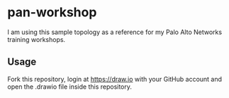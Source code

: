 # pan-workshop

I am using this sample topology as a reference for my Palo Alto Networks training workshops.

## Usage

Fork this repository, login at https://draw.io with your GitHub account and open the .drawio file inside this repository.
